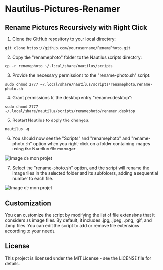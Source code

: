 # Nautilus-Pictures-Renamer

## Rename Pictures Recursively with Right Click

1. Clone the GitHub repository to your local directory:
   
`git clone https://github.com/yourusername/RenamePhoto.git`

2. Copy the "renamephoto" folder to the Nautilus scripts directory:

`cp -r renamephoto ~/.local/share/nautilus/scripts`

3. Provide the necessary permissions to the "rename-photo.sh" script:

`sudo chmod 2777 ~/.local/share/nautilus/scripts/renamephoto/rename-photo.sh`

4. Grant permissions to the desktop entry "renamer.desktop":

`sudo chmod 2777 ~/.local/share/nautilus/scripts/renamephoto/renamer.desktop`

5. Restart Nautilus to apply the changes:

`nautilus -q`

6. You should now see the "Scripts" and "renamephoto" and "rename-photo.sh" option when you right-click on a folder containing images using the Nautilus file manager.

![Image de mon projet](https://github.com/enokseth/Nautilus-Pictures-Renamer/tree/main/img/6.png?raw=true)


7. Select the "rename-photo.sh" option, and the script will rename the image files in the selected folder and its subfolders, adding a sequential number to each file.

![Image de mon projet](https://github.com/enokseth/Nautilus-Pictures-Renamer/tree/main/img/7.png?raw=true)

## Customization

You can customize the script by modifying the list of file extensions that it considers as image files. By default, it includes .jpg, .jpeg, .png, .gif, and .bmp files. You can edit the script to add or remove file extensions according to your needs.

## License

This project is licensed under the MIT License - see the LICENSE file for details.



